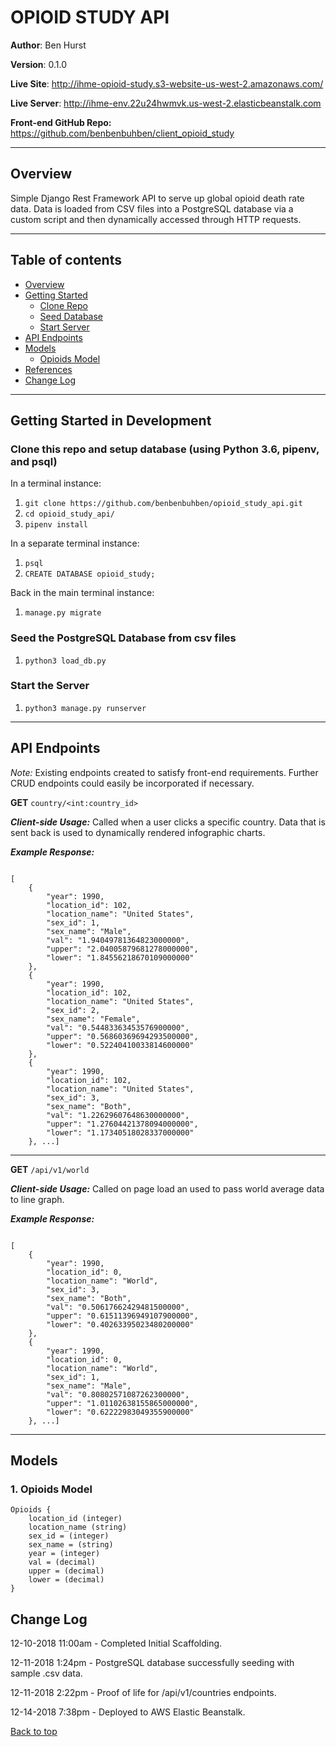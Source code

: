 <a id="top"></a>
# OPIOID STUDY API

**Author**: Ben Hurst

**Version**: 0.1.0

**Live Site**: http://ihme-opioid-study.s3-website-us-west-2.amazonaws.com/

**Live Server**: http://ihme-env.22u24hwmvk.us-west-2.elasticbeanstalk.com

**Front-end GitHub Repo:** https://github.com/benbenbuhben/client_opioid_study
___

<a id="overview"></a>
## Overview

Simple Django Rest Framework API to serve up global opioid death rate data. Data is loaded from CSV files into a PostgreSQL database via a custom script and then dynamically accessed through HTTP requests.

___

## Table of contents
* [Overview](#overview)
* [Getting Started](#gettingStarted)
  * [Clone Repo](#clone)
  * [Seed Database](#seed)
  * [Start Server](#run)
* [API Endpoints](#endpoints)
* [Models](#models)
  * [Opioids Model](#opioids-model)
* [References](#references)
* [Change Log](#change-log)

___

<a id="gettingStarted"></a>
## Getting Started in Development

<a id="clone"></a>

### Clone this repo and setup database (using Python 3.6, pipenv, and psql)

In a terminal instance:

1. ```git clone https://github.com/benbenbuhben/opioid_study_api.git```
2. ```cd opioid_study_api/```
3. ```pipenv install```

In a separate terminal instance:

1. ```psql```
2. ```CREATE DATABASE opioid_study;```

Back in the main terminal instance:

1. ```manage.py migrate```

<a id="seed"></a>

### Seed the PostgreSQL Database from csv files

1. ```python3 load_db.py```


<a id="run"></a>

### Start the Server

1. ```python3 manage.py runserver```

___
<a id="endpoints"></a>
## API Endpoints

*Note:* Existing endpoints created to satisfy front-end requirements. Further CRUD endpoints could easily be incorporated if necessary.

**GET** `country/<int:country_id>`

***Client-side Usage:*** Called when a user clicks a specific country. Data that is sent back is used to dynamically rendered infographic charts.

***Example Response:***

```

[
    {
        "year": 1990,
        "location_id": 102,
        "location_name": "United States",
        "sex_id": 1,
        "sex_name": "Male",
        "val": "1.94049781364823000000",
        "upper": "2.04005879681278000000",
        "lower": "1.84556218670109000000"
    },
    {
        "year": 1990,
        "location_id": 102,
        "location_name": "United States",
        "sex_id": 2,
        "sex_name": "Female",
        "val": "0.54483363453576900000",
        "upper": "0.56860369694293500000",
        "lower": "0.52240410033814600000"
    },
    {
        "year": 1990,
        "location_id": 102,
        "location_name": "United States",
        "sex_id": 3,
        "sex_name": "Both",
        "val": "1.22629607648630000000",
        "upper": "1.27604421378094000000",
        "lower": "1.17340518028337000000"
    }, ...]

```

___

**GET** `/api/v1/world`

***Client-side Usage:*** Called on page load an used to pass world average data to line graph.

***Example Response:***

```

[
    {
        "year": 1990,
        "location_id": 0,
        "location_name": "World",
        "sex_id": 3,
        "sex_name": "Both",
        "val": "0.50617662429481500000",
        "upper": "0.61511396949107900000",
        "lower": "0.40263395023480200000"
    },
    {
        "year": 1990,
        "location_id": 0,
        "location_name": "World",
        "sex_id": 1,
        "sex_name": "Male",
        "val": "0.80802571087262300000",
        "upper": "1.01102638155865000000",
        "lower": "0.62222983049355900000"
    }, ...]

```
___
<a id="models"></a>
## Models

<a id="opioids-model"></a>

### 1. Opioids Model

    Opioids {
        location_id (integer)
        location_name (string)
        sex_id = (integer)
        sex_name = (string)
        year = (integer)
        val = (decimal)
        upper = (decimal)
        lower = (decimal)
    }


<a id="change-log"></a>
## Change Log

12-10-2018 11:00am - Completed Initial Scaffolding.

12-11-2018 1:24pm - PostgreSQL database successfully seeding with sample .csv data.

12-11-2018 2:22pm - Proof of life for /api/v1/countries endpoints.

12-14-2018 7:38pm - Deployed to AWS Elastic Beanstalk.

[Back to top](#top)
